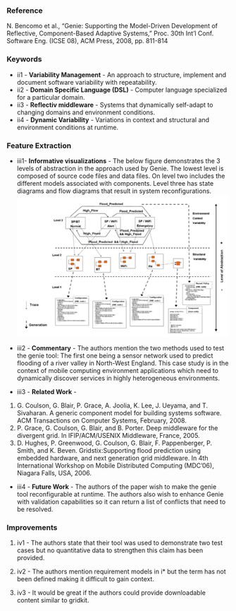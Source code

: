 ### Reference
N. Bencomo et al., “Genie: Supporting the Model-Driven Development of Reflective, Component-Based Adaptive Systems,” Proc. 30th Int’l Conf. Software Eng. (ICSE 08), ACM Press, 2008, pp. 811-814

### Keywords

* ii1 - **Variability Management** - An approach to structure, implement and document software variability with repeatability.
* ii2 - **Domain Specific Language (DSL)** - Computer language specialized for a particular domain.
* ii3 - **Reflectiv middleware** - Systems that dynamically self-adapt to changing domains and environment conditions.
* ii4 - **Dynamic Variability** - Variations in context and structural and environment conditions at runtime.

### Feature Extraction

* iii1- **Informative visualizations** - The below figure demonstrates the 3 levels of abstraction in the approach used by Genie. The lowest level is composed of source code files and data files. On level two includes the different models associated with components. Level three has state diagrams and flow diagrams that result in system reconfigurations.
![Alt text](https://raw.githubusercontent.com/CSC591-MASE-ASA/x9115asa/master/resources/read3_img1.PNG)


* iii2 - **Commentary** - 
The authors mention the two methods used to test the genie tool: The first one being a sensor network used to predict flooding of a river valley in North-West England. This case study is in the context of mobile computing environment applications which need to dynamically discover services in highly heterogeneous environments.

* iii3 - **Related Work** -  
1. G. Coulson, G. Blair, P. Grace, A. Joolia, K. Lee, J. Ueyama, and T. Sivaharan. A generic component model for building systems software. ACM Transactions on Computer Systems, February, 2008.
2. P. Grace, G. Coulson, G. Blair, and B. Porter. Deep middleware for the divergent grid. In IFIP/ACM/USENIX Middleware, France, 2005.
3. D. Hughes, P. Greenwood, G. Coulson, G. Blair, F. Pappenberger, P. Smith, and K. Beven. Gridstix:Supporting flood prediction using embedded hardware, and next generation grid middleware. In 4th International Workshop on Mobile Distributed Computing (MDC’06), Niagara Falls, USA, 2006.



* iii4 - **Future Work** - 
The authors of the paper wish to make the genie tool reconfigurable at runtime. The authors also wish to enhance Genie with validation capabilities so it can return a list of conflicts that need to be resolved.

### Improvements

1. iv1 - The authors state that their tool was used to demonstrate two test cases but no quantitative data to strengthen this claim has been provided. 

2. iv2 - The authors mention requirement models in i* but the term has not been defined making it difficult to gain context. 

3. iv3 - It would be great if the authors could provide downloadable content similar to gridkit.